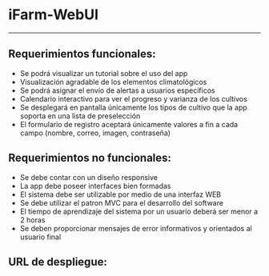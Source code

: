 # iFarm-WebUI
***
## Requerimientos funcionales:
- Se podrá visualizar un tutorial sobre el uso del app
- Visualización agradable de los elementos climatológicos 
- Se podrá asignar el envío de alertas a usuarios específicos
- Calendario interactivo para ver el progreso y varianza de los cultivos
- Se desplegará en pantalla únicamente los tipos de cultivo que la app soporta en una lista de preselección
- El formulario de registro aceptará únicamente valores a fin a cada campo (nombre, correo, imagen, contraseña)


## Requerimientos no funcionales:
- Se debe contar con un diseño responsive
- La app debe poseer interfaces bien formadas
- El sistema debe ser utilizable por medio de una interfaz WEB
- Se debe utilizar el patron MVC para el desarrollo del software
- El tiempo de aprendizaje del sistema por un usuario deberá ser menor a 2 horas
- Se deben proporcionar mensajes de error informativos y orientados al usuario final

## URL de despliegue:

